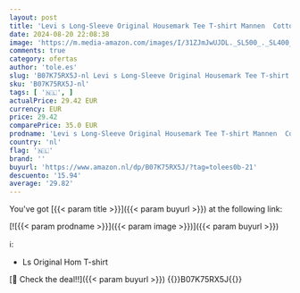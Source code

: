 ```yaml
---
layout: post
title: 'Levi s Long-Sleeve Original Housemark Tee T-shirt Mannen  Cotton + Patch Dress Blues  M'
date: 2024-08-20 22:08:38
image: 'https://m.media-amazon.com/images/I/31ZJmJwUJDL._SL500_._SL400_.jpg'
comments: true
category: ofertas
author: 'tole.es'
slug: 'B07K75RX5J-nl Levi s Long-Sleeve Original Housemark Tee T-shirt Mannen...'
sku: 'B07K75RX5J-nl'
tags: [ '🇳🇱', ]
actualPrice: 29.42 EUR
currency: EUR
price: 29.42
comparePrice: 35.0 EUR
prodname: 'Levi s Long-Sleeve Original Housemark Tee T-shirt Mannen  Cotton + Patch Dress Blues  M'
country: 'nl'
flag: '🇳🇱'
brand: ''
buyurl: 'https://www.amazon.nl/dp/B07K75RX5J/?tag=tolees0b-21'
descuento: '15.94'
average: '29.82'
---
```


You've got [{{< param title >}}]({{< param buyurl >}}) at the following link:

[![{{< param prodname >}}]({{< param image >}})]({{< param buyurl >}})

ℹ️:

- Ls Original Hom T-shirt

[🛒 Check the deal!!]({{< param buyurl >}})
{{<world>}}B07K75RX5J{{</world>}}
